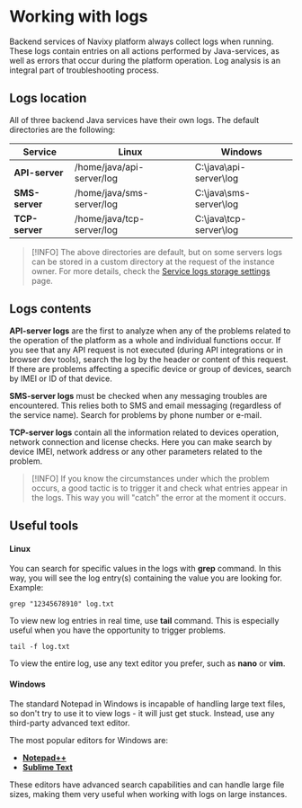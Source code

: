 # Working with logs

Backend services of Navixy platform always collect logs when running. These logs contain entries on all actions performed by Java-services, as well as errors that occur during the platform operation. Log analysis is an integral part of troubleshooting process.

## Logs location

All of three backend Java services have their own logs. The default directories are the following:

| **Service**    | **Linux**                 | **Windows**            |
| -------------- | ------------------------- | ---------------------- |
| **API-server** | /home/java/api-server/log | C:\java\api-server\log |
| **SMS-server** | /home/java/sms-server/log | C:\java\sms-server\log |
| **TCP-server** | /home/java/tcp-server/log | C:\java\tcp-server\log |

> \[!INFO] The above directories are default, but on some servers logs can be stored in a custom directory at the request of the instance owner. For more details, check the [Service logs storage settings](working-with-logs-1/service-logs-storage-settings.md) page.

## Logs contents

**API-server logs** are the first to analyze when any of the problems related to the operation of the platform as a whole and individual functions occur. If you see that any API request is not executed (during API integrations or in browser dev tools), search the log by the header or content of this request. If there are problems affecting a specific device or group of devices, search by IMEI or ID of that device.

**SMS-server logs** must be checked when any messaging troubles are encountered. This relies both to SMS and email messaging (regardless of the service name). Search for problems by phone number or e-mail.

**TCP-server logs** contain all the information related to devices operation, network connection and license checks. Here you can make search by device IMEI, network address or any other parameters related to the problem.

> \[!INFO] If you know the circumstances under which the problem occurs, a good tactic is to trigger it and check what entries appear in the logs. This way you will "catch" the error at the moment it occurs.

## Useful tools

#### Linux

You can search for specific values in the logs with **grep** command. In this way, you will see the log entry(s) containing the value you are looking for. Example:

```
grep "12345678910" log.txt
```

To view new log entries in real time, use **tail** command. This is especially useful when you have the opportunity to trigger problems.

```
tail -f log.txt
```

To view the entire log, use any text editor you prefer, such as **nano** or **vim**.

#### Windows

The standard Notepad in Windows is incapable of handling large text files, so don't try to use it to view logs - it will just get stuck. Instead, use any third-party advanced text editor.

The most popular editors for Windows are:

* [**Notepad++**](https://notepad-plus-plus.org/)
* [**Sublime Text**](https://www.sublimetext.com/)

These editors have advanced search capabilities and can handle large file sizes, making them very useful when working with logs on large instances.
